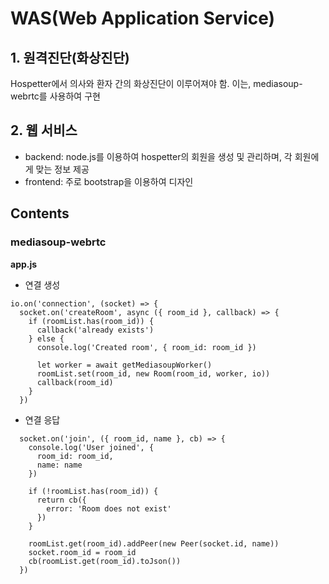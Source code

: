 # WAS(Web Application Service)

## 1. 원격진단(화상진단)
Hospetter에서 의사와 환자 간의 화상진단이 이루어져야 함.
이는, mediasoup-webrtc를 사용하여 구현

## 2. 웹 서비스
- backend: node.js를 이용하여 hospetter의 회원을 생성 및 관리하며, 각 회원에게 맞는 정보 제공
- frontend: 주로 bootstrap을 이용하여 디자인

## Contents
### mediasoup-webrtc

**app.js**

- 연결 생성
```
io.on('connection', (socket) => {
  socket.on('createRoom', async ({ room_id }, callback) => {
    if (roomList.has(room_id)) {
      callback('already exists')
    } else {
      console.log('Created room', { room_id: room_id })

      let worker = await getMediasoupWorker()
      roomList.set(room_id, new Room(room_id, worker, io))
      callback(room_id)
    }
  })
```

- 연결 응답
```
  socket.on('join', ({ room_id, name }, cb) => {
    console.log('User joined', {
      room_id: room_id,
      name: name
    })

    if (!roomList.has(room_id)) {
      return cb({
        error: 'Room does not exist'
      })
    }

    roomList.get(room_id).addPeer(new Peer(socket.id, name))
    socket.room_id = room_id
    cb(roomList.get(room_id).toJson())
  })
```